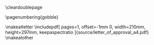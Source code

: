 \cleardoublepage

<!-- \loadgeometry{snuapprovalgeometry} -->
\pagenumbering{gobble}

\makeatletter
\includepdf[
  pages=1,
  offset=-1mm 0,
  width=210mm,
  height=297mm,
  keepaspectratio
  ]{source/letter_of_approval_a4.pdf}
\makeatother

<!-- \restoregeometry -->
